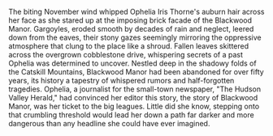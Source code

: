 The biting November wind whipped Ophelia Iris Thorne's auburn hair across her face as she stared up at the imposing brick facade of the Blackwood Manor. Gargoyles, eroded smooth by decades of rain and neglect, leered down from the eaves, their stony gazes seemingly mirroring the oppressive atmosphere that clung to the place like a shroud.  Fallen leaves skittered across the overgrown cobblestone drive, whispering secrets of a past Ophelia was determined to uncover. Nestled deep in the shadowy folds of the Catskill Mountains, Blackwood Manor had been abandoned for over fifty years, its history a tapestry of whispered rumors and half-forgotten tragedies. Ophelia, a journalist for the small-town newspaper, "The Hudson Valley Herald,"  had convinced her editor this story, the story of Blackwood Manor, was her ticket to the big leagues.  Little did she know, stepping onto that crumbling threshold would lead her down a path far darker and more dangerous than any headline she could have ever imagined.
